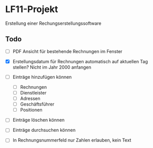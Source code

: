 # LF11-Projekt

Erstellung einer Rechungserstellungssoftware

## Todo

- [ ] PDF Ansicht für bestehende Rechnungen im Fenster

- [x] Erstellungsdatum für Rechnungen automatisch auf aktuellen Tag stellen? Nicht im Jahr 2000 anfangen
- [ ] Einträge hinzufügen können
    - [ ] Rechnungen
    - [ ] Dienstleister
    - [ ] Adressen
    - [ ] Geschäftsführer
    - [ ] Positionen
- [ ] Einträge löschen können
- [ ] Einträge durchsuchen können
- [ ] In Rechnungsnummerfeld nur Zahlen erlauben, kein Text
